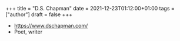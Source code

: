 +++
title = "D.S. Chapman"
date = 2021-12-23T01:12:00+01:00
tags = ["author"]
draft = false
+++

-   <https://www.dschapman.com/>
-   Poet, writer

